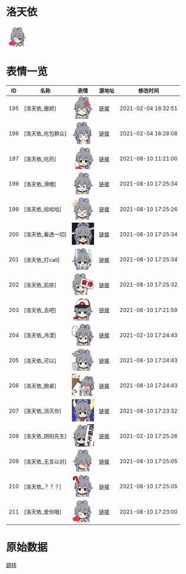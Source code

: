 # 洛天依

<img src="./cover.png" height="60" alt="cover" />

# 表情一览

|ID|名称|表情|源地址|修改时间|
|----|----|----|----|----|
|195|[洛天依_傲娇]|<img src="./pic/000195_%5B洛天依_傲娇%5D.png" height="60" alt="傲娇"/>|[链接](http://i0.hdslb.com/bfs/emote/5d7c8307af10540909fce6121066249df3935a24.png)|2021-02-04 16:32:51|
|196|[洛天依_吃包群众]|<img src="./pic/000196_%5B洛天依_吃包群众%5D.png" height="60" alt="吃包群众"/>|[链接](http://i0.hdslb.com/bfs/emote/f8cdabfc1b81fd25b85b8457ee49a20a4fc5d91b.png)|2021-02-04 16:28:08|
|197|[洛天依_吃药]|<img src="./pic/000197_%5B洛天依_吃药%5D.png" height="60" alt="吃药"/>|[链接](http://i0.hdslb.com/bfs/emote/883e6654176ebcecafd3e52efa8ee842357e18a0.png)|2021-08-10 11:21:00|
|198|[洛天依_滑稽]|<img src="./pic/000198_%5B洛天依_滑稽%5D.png" height="60" alt="滑稽"/>|[链接](http://i0.hdslb.com/bfs/emote/692cef7ca51f935aaa499de7e4d6048c53f42324.png)|2021-08-10 17:25:34|
|199|[洛天依_哈哈哈]|<img src="./pic/000199_%5B洛天依_哈哈哈%5D.png" height="60" alt="哈哈哈"/>|[链接](http://i0.hdslb.com/bfs/emote/677c2f5555c1e79fc336a6283fdbbdc7ea88fec4.png)|2021-08-10 17:25:26|
|200|[洛天依_看透一切]|<img src="./pic/000200_%5B洛天依_看透一切%5D.png" height="60" alt="看透一切"/>|[链接](http://i0.hdslb.com/bfs/emote/4fac414b5002c3739b1ae24f2fc27b5f150ade24.png)|2021-08-10 17:25:34|
|201|[洛天依_打call]|<img src="./pic/000201_%5B洛天依_打call%5D.png" height="60" alt="打call"/>|[链接](http://i0.hdslb.com/bfs/emote/2ab983b2519dc241666254de8e5352fbeedc96bb.png)|2021-08-10 17:25:34|
|202|[洛天依_前排]|<img src="./pic/000202_%5B洛天依_前排%5D.png" height="60" alt="前排"/>|[链接](http://i0.hdslb.com/bfs/emote/fbbc45e7aee2f256f691df539db0cfcc35b3be7d.png)|2021-08-10 17:25:32|
|203|[洛天依_去吧]|<img src="./pic/000203_%5B洛天依_去吧%5D.png" height="60" alt="去吧"/>|[链接](http://i0.hdslb.com/bfs/emote/0edeeb0d10d44302854e636c47f5dc3aa96a9206.png)|2021-08-10 17:21:59|
|204|[洛天依_冷漠]|<img src="./pic/000204_%5B洛天依_冷漠%5D.png" height="60" alt="冷漠"/>|[链接](http://i0.hdslb.com/bfs/emote/5f4385db3c9806b08ea15bd9ff444af9d9fe0c3a.png)|2021-02-10 17:24:43|
|205|[洛天依_可以]|<img src="./pic/000205_%5B洛天依_可以%5D.png" height="60" alt="可以"/>|[链接](http://i0.hdslb.com/bfs/emote/967377b83e37a0d5dd13bc0f4e4323abf10e4cbf.png)|2021-08-10 17:24:43|
|206|[洛天依_掀桌]|<img src="./pic/000206_%5B洛天依_掀桌%5D.png" height="60" alt="掀桌"/>|[链接](http://i0.hdslb.com/bfs/emote/803129b7a1143faabc63c2648335b7d506229e7a.png)|2021-08-10 17:24:43|
|207|[洛天依_消灭你]|<img src="./pic/000207_%5B洛天依_消灭你%5D.png" height="60" alt="消灭你"/>|[链接](http://i0.hdslb.com/bfs/emote/d96dccf8fa248ee34c7e4aba94e813bec28d2dd8.png)|2021-08-10 17:23:32|
|208|[洛天依_阴阳先生]|<img src="./pic/000208_%5B洛天依_阴阳先生%5D.png" height="60" alt="阴阳先生"/>|[链接](http://i0.hdslb.com/bfs/emote/65e195a8ac54bb678dd1c1e6ce6c5d4ba02761b3.png)|2021-02-10 17:25:26|
|209|[洛天依_无言以对]|<img src="./pic/000209_%5B洛天依_无言以对%5D.png" height="60" alt="无言以对"/>|[链接](http://i0.hdslb.com/bfs/emote/9cfd368b370acd40c1b8f933cec3fb24883356a5.png)|2021-08-10 17:25:05|
|210|[洛天依_？？？]|<img src="./pic/000210_%5B洛天依_？？？%5D.png" height="60" alt="？？？"/>|[链接](http://i0.hdslb.com/bfs/emote/f5f1ebe50c26d5f6d4e17cb983bd5ae59f103dda.png)|2021-08-10 17:25:05|
|211|[洛天依_爱你哦]|<img src="./pic/000211_%5B洛天依_爱你哦%5D.png" height="60" alt="爱你哦"/>|[链接](http://i0.hdslb.com/bfs/emote/7102c9e25359af8348489ff8529b3bb2c5bd05d0.png)|2021-08-10 17:23:00|

# 原始数据

[跳转](./raw.json)


